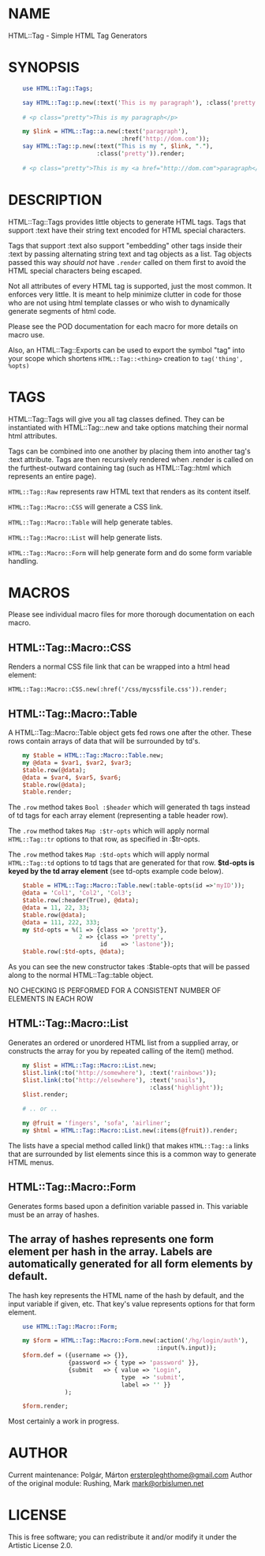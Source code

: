 # NAME

HTML::Tag - Simple HTML Tag Generators

# SYNOPSIS

```perl
    use HTML::Tag::Tags;

    say HTML::Tag::p.new(:text('This is my paragraph'), :class('pretty')).render;
    
    # <p class="pretty">This is my paragraph</p>

    my $link = HTML::Tag::a.new(:text('paragraph'),
                                :href('http://dom.com'));
    say HTML::Tag::p.new(:text("This is my ", $link, "."),
                         :class('pretty')).render;
    
    # <p class="pretty">This is my <a href="http://dom.com">paragraph</a>&period;</p>
```

# DESCRIPTION

HTML::Tag::Tags provides little objects to generate HTML tags. Tags
that support :text have their string text encoded for HTML special
characters.

Tags that support :text also support "embedding" other tags inside
their :text by passing alternating string text and tag objects as a
list. Tag objects passed this way *should not* have `.render` called
on them first to avoid the HTML special characters being escaped.

Not all attributes of every HTML tag is supported, just the most
common. It enforces very little. It is meant to help minimize clutter
in code for those who are not using html template classes or who wish
to dynamically generate segments of html code.

Please see the POD documentation for each macro for more details on
macro use.

Also, an HTML::Tag::Exports can be used to export the symbol "tag"
into your scope which shortens `HTML::Tag::<thing>` creation to
`tag('thing', %opts)`

# TAGS

HTML::Tag::Tags will give you all tag classes defined. They can be
instantiated with HTML::Tag::<whatever>.new and take options matching
their normal html attributes.

Tags can be combined into one another by placing them into another
tag's :text attribute. Tags are then recursively rendered when .render
is called on the furthest-outward containing tag (such as
HTML::Tag::html which represents an entire page).

`HTML::Tag::Raw` represents raw HTML text that renders as its content itself.

`HTML::Tag::Macro::CSS` will generate a CSS link.

`HTML::Tag::Macro::Table` will help generate tables.

`HTML::Tag::Macro::List` will help generate lists.

`HTML::Tag::Macro::Form` will help generate form and do some form
variable handling.

# MACROS

Please see individual macro files for more thorough documentation on
each macro.

## HTML::Tag::Macro::CSS

Renders a normal CSS file link that can be wrapped into a html head element:

    HTML::Tag::Macro::CSS.new(:href('/css/mycssfile.css')).render;

## HTML::Tag::Macro::Table

A HTML::Tag::Macro::Table object gets fed rows one after the
other. These rows contain arrays of data that will be surrounded by
td's.

```perl
    my $table = HTML::Tag::Macro::Table.new;
    my @data = $var1, $var2, $var3;
    $table.row(@data);
    @data = $var4, $var5, $var6;
    $table.row(@data);
    $table.render;
 ```

The `.row` method takes `Bool :$header` which will generated th tags
instead of td tags for each array element (representing a table header
row).

The `.row` method takes `Map :$tr-opts` which will apply normal
`HTML::Tag::tr` options to that row, as specified in :$tr-opts.

The `.row` method takes `Map :$td-opts` which will apply normal
`HTML::Tag::td` options to td tags that are generated for that
row. **$td-opts is keyed by the td array element** (see td-opts example
code below).

```perl
    $table = HTML::Tag::Macro::Table.new(:table-opts(id =>'myID'));
    @data = 'Col1', 'Col2', 'Col3';
    $table.row(:header(True), @data);
    @data = 11, 22, 33;
    $table.row(@data);
    @data = 111, 222, 333;
    my $td-opts = %(1 => {class => 'pretty'},
                    2 => {class => 'pretty',
                          id    => 'lastone'});
    $table.row(:$td-opts, @data);
```

As you can see the new constructor takes :$table-opts that will be
passed along to the normal HTML::Tag::table object.

NO CHECKING IS PERFORMED FOR A CONSISTENT NUMBER OF ELEMENTS IN EACH
ROW

## HTML::Tag::Macro::List

Generates an ordered or unordered HTML list from a supplied array, or
constructs the array for you by repeated calling of the item() method.

```perl
    my $list = HTML::Tag::Macro::List.new;
    $list.link(:to('http://somewhere'), :text('rainbows'));
    $list.link(:to('http://elsewhere'), :text('snails'),
	                                    :class('highlight'));
    $list.render;

    # .. or ..

    my @fruit = 'fingers', 'sofa', 'airliner';
    my $html = HTML::Tag::Macro::List.new(:items(@fruit)).render;
```

The lists have a special method called link() that makes `HTML::Tag::a`
links that are surrounded by list elements since this is a common way
to generate HTML menus.

## HTML::Tag::Macro::Form

Generates forms based upon a definition variable passed in. This
variable must be an array of hashes.

The array of hashes represents one form element per hash in the
array. Labels are automatically generated for all form elements by
default.
-
The hash key represents the HTML name of the hash by default, and the
input variable if given, etc. That key's value represents options for
that form element.

```perl
    use HTML::Tag::Macro::Form;

    my $form = HTML::Tag::Macro::Form.new(:action('/hg/login/auth'),
                                          :input(%.input));
    $form.def = ({username => {}},
                 {password => { type => 'password' }},
                 {submit   => { value => 'Login',
                                type  => 'submit',
                                label => '' }}
                );

    $form.render;
```

Most certainly a work in progress.

# AUTHOR

Current maintenance: Polgár, Márton <ersterpleghthome@gmail.com>
Author of the original module: Rushing, Mark  <mark@orbislumen.net>

# LICENSE

This is free software; you can redistribute it and/or modify it under
the Artistic License 2.0.
